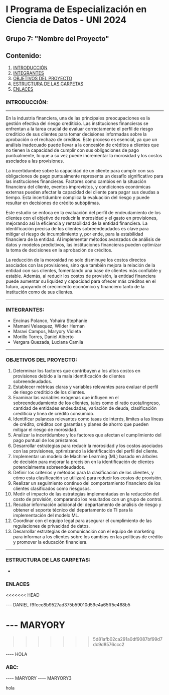 # **I Programa de Especialización en Ciencia de Datos - UNI 2024**
## **Grupo 7: "Nombre del Proyecto"**
## **Contenido:**
1. [INTRODUCCIÓN](#introducción)
2. [INTEGRANTES](#integrantes)
3. [OBJETIVOS DEL PROYECTO](#objetivos-del-proyecto)
4. [ESTRUCTURA DE LAS CARPETAS](#estructura-de-las-carpetas)
5. [ENLACES](#enlaces)

### **INTRODUCCIÓN:**
---
En la industria financiera, una de las principales preocupaciones es la gestión efectiva del riesgo crediticio. Las instituciones financieras se enfrentan a la tarea crucial de evaluar correctamente el perfil de riesgo crediticio de sus clientes para tomar decisiones informadas sobre la aprobación o el rechazo de créditos. Este proceso es esencial, ya que un análisis inadecuado puede llevar a la concesión de créditos a clientes que no tienen la capacidad de cumplir con sus obligaciones de pago puntualmente, lo que a su vez puede incrementar la morosidad y los costos asociados a las provisiones.

La incertidumbre sobre la capacidad de un cliente para cumplir con sus obligaciones de pago puntualmente representa un desafío significativo para las instituciones financieras. Factores como cambios en la situación financiera del cliente, eventos imprevistos, y condiciones económicas externas pueden afectar la capacidad del cliente para pagar sus deudas a tiempo. Esta incertidumbre complica la evaluación del riesgo y puede resultar en decisiones de crédito subóptimas.

Este estudio se enfoca en la evaluación del perfil de endeudamiento de los clientes con el objetivo de reducir la morosidad y el gasto en provisiones, mejorando así la eficiencia y rentabilidad de la entidad financiera. La identificación precisa de los clientes sobreendeudados es clave para mitigar el riesgo de incumplimiento y, por ende, para la estabilidad financiera de la entidad. Al implementar métodos avanzados de análisis de datos y modelos predictivos, las instituciones financieras pueden optimizar la toma de decisiones en la aprobación de créditos.

La reducción de la morosidad no solo disminuye los costos directos asociados con las provisiones, sino que también mejora la relación de la entidad con sus clientes, fomentando una base de clientes más confiable y estable. Además, al reducir los costos de provisión, la entidad financiera puede aumentar su liquidez y capacidad para ofrecer más créditos en el futuro, apoyando el crecimiento económico y financiero tanto de la institución como de sus clientes.

---
### **INTEGRANTES:**
- Encinas Polanco, Yohaira Stephanie
- Mamani Velasquez, WIlder Hernan
- Maravi Campos, Maryory Violeta
- Morillo Torres, Daniel Alberto
- Vergara Quezada, Luciana Camila
---
### **OBJETIVOS DEL PROYECTO:**
1. Determinar los factores que contribuyen a los altos costos en provisiones debido a la mala identificación de clientes sobreendeudados.
2. Establecer métricas claras y variables relevantes para evaluar el perfil de riesgo crediticio de los clientes.
3. Examinar las variables exógenas que influyen en el sobreendeudamiento de los clientes, tales como el ratio cuota/ingreso, cantidad de entidades endeudadas, variación de deuda, clasificación crediticia y línea de crédito consumido.
4. Identificar palancas relevantes como tasas de interés, límites a las líneas de crédito, créditos con garantías y planes de ahorro que pueden mitigar el riesgo de morosidad.
5. Analizar la incertidumbre y los factores que afectan el cumplimiento del pago puntual de los préstamos.
6. Desarrollar estrategias para reducir la morosidad y los costos asociados con las provisiones, optimizando la identificación del perfil del cliente.
7. Implementar un modelo de Machine Learning (ML) basado en árboles de decisión para mejorar la precisión en la identificación de clientes potencialmente sobreendeudados.
8. Definir los criterios y métodos para la clasificación de los clientes, y cómo esta clasificación se utilizará para reducir los costos de provisión.
9. Realizar un seguimiento continuo del comportamiento financiero de los clientes clasificados como riesgosos.
10. Medir el impacto de las estrategias implementadas en la reducción del costo de provisión, comparando los resultados con un grupo de control.
11. Recabar información adicional del departamento de análisis de riesgo y obtener el soporte técnico del departamento de TI para la implementación del modelo ML.
12. Coordinar con el equipo legal para asegurar el cumplimiento de las regulaciones de privacidad de datos.
13. Desarrollar estrategias de comunicación con el equipo de marketing para informar a los clientes sobre los cambios en las políticas de crédito y promover la educación financiera.
---
### **ESTRUCTURA DE LAS CARPETAS:**
- 
### **ENLACES**
<<<<<<< HEAD
 

--- DANIEL
f9fece8b9527ad375b59010d59e4a65ff5e468b5

--- MARYORY
=======


>>>>>>> 5d81afb02ca291a0df9087bf99d7dc9d8576ccc2

---- HOLA

### **ABC:**

---- MARYORY 
---- MARYORY3




hola